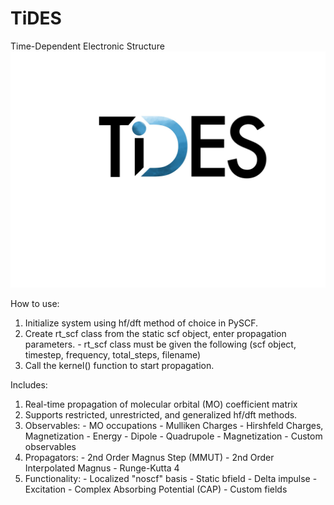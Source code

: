 # TiDES
Time-Dependent Electronic Structure
![Alt text](images/sharp_i.jpg)

How to use:
1. Initialize system using hf/dft method of choice in PySCF.
2. Create rt_scf class from the static scf object, enter propagation parameters.
        - rt_scf class must be given the following (scf object, timestep, frequency, total_steps, filename)
3. Call the kernel() function to start propagation.


Includes:
1. Real-time propagation of molecular orbital (MO) coefficient matrix
2. Supports restricted, unrestricted, and generalized hf/dft methods.
3. Observables:
        - MO occupations
        - Mulliken Charges
        - Hirshfeld Charges, Magnetization
        - Energy
        - Dipole
        - Quadrupole
        - Magnetization
        - Custom observables
4. Propagators:
        - 2nd Order Magnus Step (MMUT)
        - 2nd Order Interpolated Magnus
        - Runge-Kutta 4
5. Functionality:
        - Localized "noscf" basis
        - Static bfield
        - Delta impulse
        - Excitation
        - Complex Absorbing Potential (CAP)
        - Custom fields
